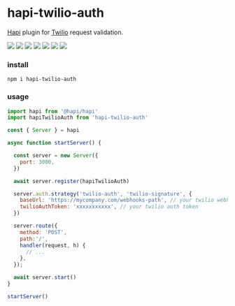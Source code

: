 # hapi-twilio-auth

[Hapi](https://github.com/hapijs/hapi) plugin for [Twilio](https://github.com/twilio/twilio-node) request validation.

<p>
  <a href="https://www.npmjs.com/package/hapi-twilio-auth"><img src="https://img.shields.io/npm/v/hapi-twilio-auth.svg?style=flat-square"></a>
  <a href="https://travis-ci.com/dnalborczyk/hapi-twilio-auth"><img src="https://img.shields.io/travis/dnalborczyk/hapi-twilio-auth.svg?style=flat-square"></a>
  <img src="https://img.shields.io/node/v/hapi-twilio-auth.svg?style=flat-square">
  <img src="https://img.shields.io/npm/dependency-version/hapi-twilio-auth/peer/@hapi/hapi.svg?style=flat-square">
  <img src="https://img.shields.io/npm/dependency-version/hapi-twilio-auth/peer/twilio.svg?style=flat-square">
  <img src="https://img.shields.io/badge/code_style-prettier-ff69b4.svg?style=flat-square">
  <img src="https://img.shields.io/npm/l/hapi-twilio-auth.svg?style=flat-square">
</p>

### install

```cli
npm i hapi-twilio-auth
```

### usage

```js
import hapi from '@hapi/hapi'
import hapiTwilioAuth from 'hapi-twilio-auth'

const { Server } = hapi

async function startServer() {

  const server = new Server({
    port: 3000,
  })

  await server.register(hapiTwilioAuth)

  server.auth.strategy('twilio-auth', 'twilio-signature', {
    baseUrl: 'https://mycompany.com/webhooks-path', // your twilio webhooks base url
    twilioAuthToken: 'xxxxxxxxxxx', // your twilio auth token
  })

  server.route({
    method: 'POST',
    path:'/',
    handler(request, h) {
      // ...
    },
  });

  await server.start()
}

startServer()
```
